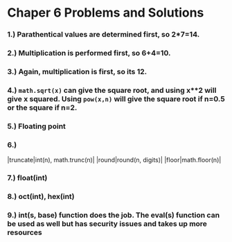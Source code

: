 # Chaper 6 Problems and Solutions
### 1.)  Parathentical values are determined first, so 2*7=14.
### 2.)  Multiplication is performed first, so 6+4=10.
### 3.)  Again, multiplication is first, so its 12.
### 4.)  `math.sqrt(x)` can give the square root, and using x**2 will give x squared.  Using `pow(x,n)` will give the square root if n=0.5 or the square if n=2.
### 5.)  Floating point
### 6.) 
|truncate|int(n), math.trunc(n)|
|round|round(n, digits)|
|floor|math.floor(n)|
### 7.)  float(int)
### 8.)  oct(int), hex(int)
### 9.)  int(s, base) function does the job.  The eval(s) function can be used as well but has security issues and takes up more resources
